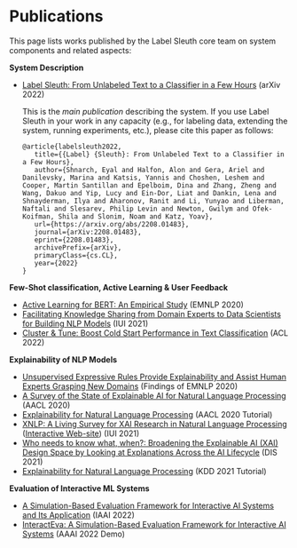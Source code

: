 # Publications

This page lists works published by the Label Sleuth core team on system components and related aspects:

**System Description**
- [Label Sleuth: From Unlabeled Text to a Classifier in a Few Hours](https://arxiv.org/abs/2208.01483) (arXiv 2022)

   This is the _main publication_ describing the system. If you use Label Sleuth in your work in any capacity (e.g., for labeling data, extending the system, running experiments, etc.), please cite this paper as follows: 

   ```text
   @article{labelsleuth2022,
      title={{Label} {Sleuth}: From Unlabeled Text to a Classifier in a Few Hours}, 
      author={Shnarch, Eyal and Halfon, Alon and Gera, Ariel and Danilevsky, Marina and Katsis, Yannis and Choshen, Leshem and Cooper, Martin Santillan and Epelboim, Dina and Zhang, Zheng and Wang, Dakuo and Yip, Lucy and Ein-Dor, Liat and Dankin, Lena and Shnayderman, Ilya and Aharonov, Ranit and Li, Yunyao and Liberman, Naftali and Slesarev, Philip Levin and Newton, Gwilym and Ofek-Koifman, Shila and Slonim, Noam and Katz, Yoav},
      url={https://arxiv.org/abs/2208.01483},
      journal={arXiv:2208.01483},
      eprint={2208.01483},
      archivePrefix={arXiv},
      primaryClass={cs.CL},
      year={2022}
   }
   ```

**Few-Shot classification, Active Learning \& User Feedback**
- [Active Learning for BERT: An Empirical Study](https://aclanthology.org/2020.emnlp-main.638/) (EMNLP 2020)
- [Facilitating Knowledge Sharing from Domain Experts to Data Scientists for Building NLP Models](https://dl.acm.org/doi/10.1145/3397481.3450637?cid=81474694114) (IUI 2021)
- [Cluster & Tune: Boost Cold Start Performance in Text Classification](https://aclanthology.org/2022.acl-long.526/) (ACL 2022)

**Explainability of NLP Models**
* [Unsupervised Expressive Rules Provide Explainability and Assist Human Experts Grasping New Domains](https://aclanthology.org/2020.findings-emnlp.243/) (Findings of EMNLP 2020)
* [A Survey of the State of Explainable AI for Natural Language Processing](https://aclanthology.org/2020.aacl-main.46/) (AACL 2020)
* [Explainability for Natural Language Processing](https://www2.slideshare.net/YunyaoLi/explainability-for-natural-language-processing) (AACL 2020 Tutorial)
* [XNLP: A Living Survey for XAI Research in Natural Language Processing](https://dl.acm.org/doi/abs/10.1145/3397482.3450728) ([Interactive Web-site](https://xainlp2020.github.io/xainlp/)) (IUI 2021)
* [Who needs to know what, when?: Broadening the Explainable AI (XAI) Design Space by Looking at Explanations Across the AI Lifecycle](https://dl.acm.org/doi/10.1145/3461778.3462131) (DIS 2021)
* [Explainability for Natural Language Processing](https://xainlp.github.io/kddtutorial/) (KDD 2021 Tutorial)

**Evaluation of Interactive ML Systems**
* [A Simulation-Based Evaluation Framework for Interactive AI Systems and Its Application](https://www.aaai.org/AAAI22Papers/IAAI-00142-HanafiM.pdf) (IAAI 2022)
* [InteractEva: A Simulation-Based Evaluation Framework for Interactive AI Systems](https://www.aaai.org/AAAI22Papers/DEMO-00309-KatsisY.pdf) (AAAI 2022 Demo)
